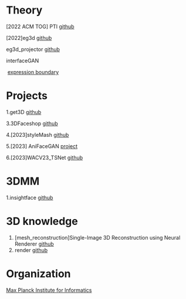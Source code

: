 # Theory

[2022 ACM TOG] PTI [github](https://github.com/danielroich/PTI)

[2022]eg3d [github](https://github.com/NVlabs/eg3d) 

eg3d_projector [github](https://github.com/oneThousand1000/EG3D-projector)

interfaceGAN

​         [expression boundary](https://github.com/genforce/idinvert)

# Projects

1.get3D [github](https://github.com/nv-tlabs/GET3D)

3.3DFaceshop [github](https://github.com/junshutang/3DFaceShop)

4.[2023]styleMash [github](https://github.com/StelaBou/StyleMask)

5.[2023]  AniFaceGAN [project](https://yuewuhkust.github.io/AniFaceGAN/) 

6.[2023]WACV23_TSNet [github](https://github.com/nihaomiao/WACV23_TSNet)



# 3DMM

1.insightface [github](https://github.com/deepinsight/insightface/tree/master/reconstruction/PBIDR) 



# 3D knowledge

1. [mesh_reconstruction]Single-Image 3D Reconstruction using Neural Renderer [github](https://github.com/hiroharu-kato/mesh_reconstruction)
2. render [github](https://github.com/ssloy/tinyrenderer)

   

# Organization

[Max Planck Institute for Informatics](https://vcai.mpi-inf.mpg.de/VCAI_Projects.html)



